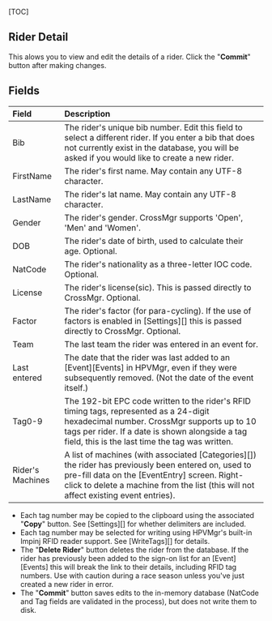 [TOC]

## Rider Detail

This alows you to view and edit the details of a rider.  Click the "**Commit**" button after making changes.

## Fields

Field|Description
:----|:----------
Bib|The rider's unique bib number.  Edit this field to select a different rider.  If you enter a bib that does not currently exist in the database, you will be asked if you would like to create a new rider.
FirstName|The rider's first name.  May contain any UTF-8 character.
LastName|The rider's lat name.  May contain any UTF-8 character.
Gender|The rider's gender.  CrossMgr supports 'Open', 'Men' and 'Women'.
DOB|The rider's date of birth, used to calculate their age.  Optional.
NatCode|The rider's nationality as a three-letter IOC code.  Optional.
License|The rider's license(sic).  This is passed directly to CrossMgr.  Optional.
Factor|The rider's factor (for para-cycling).  If the use of factors is enabled in [Settings][] this is passed directly to CrossMgr.  Optional.
Team|The last team the rider was entered in an event for.
Last entered|The date that the rider was last added to an [Event][Events] in HPVMgr, even if they were subsequently removed.  (Not the date of the event itself.)
Tag0-9|The 192-bit EPC code written to the rider's RFID timing tags, represented as a 24-digit hexadecimal number.  CrossMgr supports up to 10 tags per rider.  If a date is shown alongside a tag field, this is the last time the tag was written.
Rider's Machines|A list of machines (with associated [Categories][]) the rider has previously been entered on, used to pre-fill data on the [EventEntry] screen.  Right-click to delete a machine from the list (this will not affect existing event entries).

* Each tag number may be copied to the clipboard using the associated "**Copy**" button.  See [Settings][] for whether delimiters are included.
* Each tag number may be selected for writing using HPVMgr's built-in Impinj RFID reader support.  See [WriteTags][] for details.
* The "**Delete Rider**" button deletes the rider from the database.  If the rider has previously been added to the sign-on list for an [Event][Events] this will break the link to their details, including RFID tag numbers. Use with caution during a race season unless you've just created a new rider in error.
* The "**Commit**" button saves edits to the in-memory database (NatCode and Tag fields are validated in the process), but does not write them to disk.
